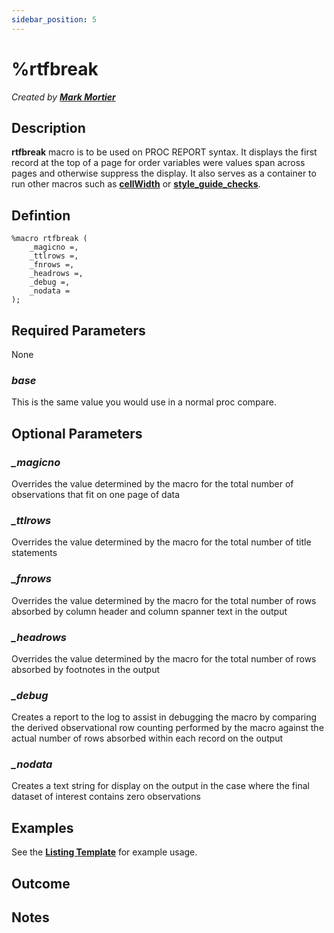 ```yaml
---
sidebar_position: 5
---
```


# %rtfbreak

_Created by [**Mark Mortier**](mailto:mark.mortier@emanatebiostats.com?subject=User%20Guide:%rtfbreak)_

## Description

**rtfbreak** macro is to be used on PROC REPORT syntax. It displays the first record at the top of a page for order variables were values span across pages and otherwise suppress the display. It also serves as a container to run other macros such as [**cellWidth**](../../programming/listings/cell-width.md) or [**style_guide_checks**](../macros-general/style-guide-checks.md).

## Defintion

```sas
%macro rtfbreak (
    _magicno =,
    _ttlrows =,
    _fnrows =,
    _headrows =,
    _debug =,
    _nodata =
);
```

## Required Parameters

None

### _base_

This is the same value you would use in a normal proc compare.

## Optional Parameters

### _\_magicno_

Overrides the value determined by the macro for the total number of observations that fit on one page of data

### _\_ttlrows_

Overrides the value determined by the macro for the total number of title statements

### _\_fnrows_

Overrides the value determined by the macro for the total number of rows absorbed by column header and column spanner text in the output

### _\_headrows_

Overrides the value determined by the macro for the total number of rows absorbed by footnotes in the output

### _\_debug_

Creates a report to the log to assist in debugging the macro by comparing the derived observational row counting performed by the macro against the actual number of rows absorbed within each record on the output

### _\_nodata_

Creates a text string for display on the output in the case where the final dataset of interest contains zero observations

## Examples

See the [**Listing Template**](../../programming/templates/listing.md) for example usage.

## Outcome

## Notes
